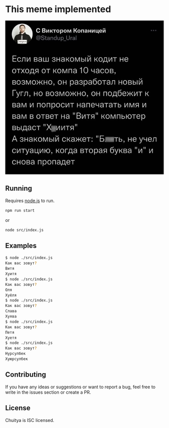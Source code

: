 # This meme implemented

<img src="meme.jpg" alt="хуитя" />

## Running

Requires [node.js](https://nodejs.org/en) to run.

```sh
npm run start
```

or 


```sh
node src/index.js
```

## Examples

```sh
$ node ./src/index.js
Как вас зовут?
Витя
Хуитя
$ node ./src/index.js
Как вас зовут?
Оля
Хуёля
$ node ./src/index.js
Как вас зовут?
Слава
Хуява
$ node ./src/index.js
Как вас зовут?
Петя
Хуетя
$ node ./src/index.js
Как вас зовут?
Нурсулбек
Хуюрсулбек
```


## Contributing
If you have any ideas or suggestions or want to report a bug, feel free to
write in the issues section or create a PR.

## License
Chuitya is ISC licensed.